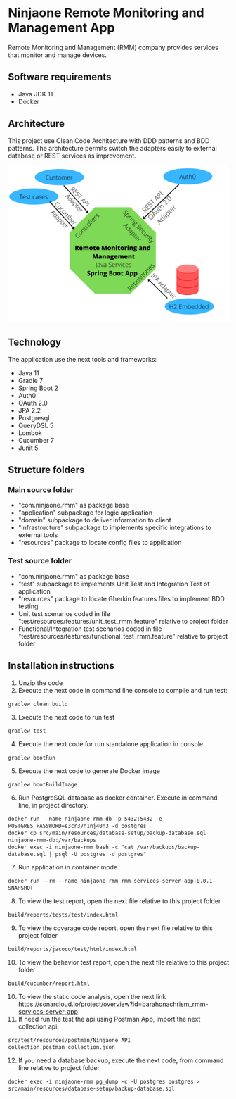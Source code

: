 # Ninjaone Remote Monitoring and Management App
Remote Monitoring and Management (RMM) company provides services that monitor
and manage devices.
## Software requirements
- Java JDK 11
- Docker
## Architecture
This project use Clean Code Architecture with DDD patterns and BDD patterns. The architecture permits switch the adapters easily to external database or REST services as improvement. 

![RMM Architecture](src/main/resources/images/NinjaoneRmmArch.png "RMM Architecture")

## Technology
The application use the next tools and frameworks:
- Java 11
- Gradle 7
- Spring Boot 2
- Auth0
- OAuth 2.0
- JPA 2.2
- Postgresql
- QueryDSL 5
- Lombok
- Cucumber 7
- Junit 5
## Structure folders
### Main source folder
- "com.ninjaone.rmm" as package base
- "application" subpackage for logic application
- "domain" subpackage to deliver information to client
- "infrastructure" subpackage to implements specific integrations to external tools
- "resources" package to locate config files to application
### Test source folder
- "com.ninjaone.rmm" as package base
- "test" subpackage to implements Unit Test and Integration Test of application
- "resources" package to locate Gherkin features files to implement BDD testing
- Unit test scenarios coded in file "test/resources/features/unit_test_rmm.feature" relative to project folder
- Functional/Integration test scenarios coded in file "test/resources/features/functional_test_rmm.feature" relative to project folder
## Installation instructions
1. Unzip the code
2. Execute the next code in command line console to compile and run test:
```
gradlew clean build
```
3. Execute the next code to run test
```
gradlew test
```
4. Execute the next code for run standalone application in console. 
```
gradlew bootRun 
```
5. Execute the next code to generate Docker image
```
gradlew bootBuildImage
```
6. Run PostgreSQL database as docker container. Execute in command line, in project directory.
```
docker run --name ninjaone-rmm-db -p 5432:5432 -e POSTGRES_PASSWORD=s3cr37n1nj40n3 -d postgres
docker cp src/main/resources/database-setup/backup-database.sql ninjaone-rmm-db:/var/backups
docker exec -i ninjaone-rmm bash -c "cat /var/backups/backup-database.sql | psql -U postgres -d postgres" 
```
7. Run application in container mode. 
```
docker run --rm --name ninjaone-rmm rmm-services-server-app:0.0.1-SNAPSHOT
```
8. To view the test report, open the next file relative to this project folder
```
build/reports/tests/test/index.html
```
9. To view the coverage code report, open the next file relative to this project folder
```
build/reports/jacoco/test/html/index.html
```
10. To view the behavior test report, open the next file relative to this project folder
```
build/cucumber/report.html
```
10. To view the static code analysis, open the next link https://sonarcloud.io/project/overview?id=barahonachrism_rmm-services-server-app
11. If need run the test the api using Postman App, import the next collection api:
```
src/test/resources/postman/Ninjaone API collection.postman_collection.json
```
12. If you need a database backup, execute the next code, from command line relative to project folder
```
docker exec -i ninjaone-rmm pg_dump -c -U postgres postgres > src/main/resources/database-setup/backup-database.sql 
```